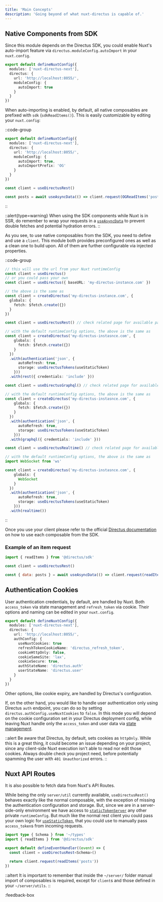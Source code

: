 ```yaml
---
title: 'Main Concepts'
description: 'Going beyond of what nuxt-directus is capable of.'
---
```


## Native Components from SDK

Since this module depends on the Directus SDK, you could enable Nuxt's auto-import feature via `directus.moduleConfig.autoImport` in your `nuxt.config`.

```ts [nuxt.config.ts]
export default defineNuxtConfig({
  modules: ['nuxt-directus-next'],
  directus: {
    url: 'http://localhost:8055/',
    moduleConfig: {
      autoImport: true
    }
  }
})
```

When auto-importing is enabled, by default, all native composables are prefixed with `sdk` (`sdkReadItems()`). This is easily customizable by editing your `nuxt.config`:

::code-group
```ts [nuxt.config.ts]
export default defineNuxtConfig({
  modules: ['nuxt-directus-next'],
  directus: {
    url: 'http://localhost:8055/',
    moduleConfig: {
      autoImport: true,
      autoImportPrefix: 'OG'
    }
  }
})
```

```ts [page/component]
const client = useDirectusRest()

const posts = await useAsyncData(() => client.request(OGReadItems('posts')))
```
::

::alert{type=warning}
When using the SDK components while Nuxt is in SSR, do remember to wrap your requests in a [`useAsyncData`](https://nuxt.com/docs/api/composables/use-async-data) to prevent double fetches and potential hydration errors.
::

As you see, to use native composables from the SDK, you need to define and use a `client`. This module both provides preconfigured ones as well as a clean one to build upon. All of them are further configurable via injected properties.

::code-group
```ts [useDirectus()]
// this will use the url from your Nuxt runtimeConfig
const client = useDirectus()
// or you could pass your own
const client = useDirectus({ baseURL: 'my-directus-instance.com' })

// the above is the same as
const client = createDirectus('my-directus-instance.com', {
  globals: {
    fetch: $fetch.create({})
  }
})
```

```ts [useDirectusRest()]
const client = useDirectusRest() // check related page for available parameters

// with the default runtimeConfig options, the above is the same as
const client = createDirectus('my-directus-instasnce.com', {
    globals: {
      fetch: $fetch.create({})
    }
  })
  .with(authentication('json', {
      autoRefresh: true,
      storage: useDirectusTokens(useStaticToken)
    }))
  .with(rest({ credentials: 'include' }))
```

```ts [useDirectusGraphql()]
const client = useDirectusGraphql() // check related page for available parameters

// with the default runtimeConfig options, the above is the same as
const client = createDirectus('my-directus-instasnce.com', {
    globals: {
      fetch: $fetch.create({})
    }
  })
  .with(authentication('json', {
      autoRefresh: true,
      storage: useDirectusTokens(useStaticToken)
    }))
  .with(graphql({ credentials: 'include' }))
```

```ts [useDirectusRealtime()]
const client = useDirectusRealtime() // check related page for available parameters

// with the default runtimeConfig options, the above is the same as
import WebSocket from 'ws'

const client = createDirectus('my-directus-instasnce.com', {
    globals: {
      WebSocket
    }
  })
  .with(authentication('json', {
      autoRefresh: true,
      storage: useDirectusTokens(useStaticToken)
    }))
  .with(realtime())
```
::

Once you use your client please refer to the official [Directus documentation](https://docs.directus.io/reference/introduction.html) on how to use each composable from the SDK.

### Example of an item request

```js
import { readItems } from '@directus/sdk'

const client = useDirectusRest()

const { data: posts } = await useAsyncData(() => client.request(readItems('my_collection')))
```

## Authentication Cookies

User authentication credentials, by default, are handled by Nuxt. Both `access_token` via state management and `refresh_token` via cookie. Their options and naming can be edited in your `nuxt.config`.

```ts
export default defineNuxtConfig({
  modules: ['nuxt-directus-next'],
  directus: {
    url: 'http://localhost:8055/',
    authConfig: {
      useNuxtCookies: true
      refreshTokenCookieName: 'directus_refresh_token',
      cookieHttpOnly: false,
      cookieSameSite: 'lax',
      cookieSecure: true,
      authStateName: 'directus.auth'
      userStateName: 'directus.user'
    }
  }
})
```

Other options, like cookie expiry, are handled by Directus's configuration.

If, on the other hand, you would like to handle user authentication only using Directus `auth` endpoint, you can do so by setting `directus.authConfig.useNuxtCookies` to `false`. In this mode you will depend on the cookie configuration set in your Directus deployment config, while leaving Nuxt handle only the `access_token` and user data via [state management](https://nuxt.com/docs/getting-started/state-management).

::alert
Be aware that Directus, by default, sets cookies as `httpOnly`. While this is a great thing, it could become an issue depending on your project, since any client-side Nuxt execution isn't able to read nor edit those cookies.
Always double check you project need, before potentially spamming the user with `401 Unauthorized` errors.
::

## Nuxt API Routes

It is also possible to fetch data from Nuxt's API Routes.

While being the only `server/util` currently available, `useDirectusRest()` behaves exactly like the normal composable, with the exception of missing the authentication configuration and storage. But, since we are in a server-side-only environment we have access to [`staticTokenServer`](/getting-started/options#statictokenserver) any other private `runtimeConfig`. But much like the normal rest client you could pass your own logic for [`useStaticToken`](/getting-started/basic-concepts#static-tokens), that you could use to manually pass `access_token`s from incoming requests.

```ts [~/server/api/read.get.ts]
import type { Schema } from '~/types'
import { readItems } from '@directus/sdk'

export default defineEventHandler((event) => {
  const client = useDirectusRest<Schema>()

  return client.request(readItems('posts'))
})
```

::altert
It is important to remember that inside the `~/server/` folder manual import of composables is required, except for `client`s and those defined in your `~/server/utils`.
::

:feedback-box
